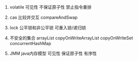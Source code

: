 1. volatile
    可见性
    不保证原子性
    禁止指令重排
2. cas 
    比较并交互 compareAndSwap 
    
    
3. lock
 公平锁和非公平锁
 可重入锁/递归锁
 
4. 不安全的集合
    arrayList copyOnWriteArrayList copyOnWriteSet concurrentHashMap 
               
5. JMM
    java内存模型
    可见性 
    保证原子性
    有序性